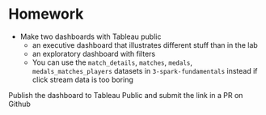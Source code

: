 # Homework

- Make two dashboards with Tableau public
  - an executive dashboard that illustrates different stuff than in the lab
  - an exploratory dashboard with filters
  - You can use the `match_details`, `matches`, `medals`, `medals_matches_players` datasets in `3-spark-fundamentals` instead if click stream data is too boring
  

Publish the dashboard to Tableau Public and submit the link in a PR on Github
